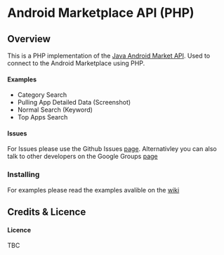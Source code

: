 # Android Marketplace API (PHP)

## Overview

This is a PHP implementation of the [Java Android Market API](http://code.google.com/p/android-market-api/). Used to connect to the Android Marketplace using PHP.

#### Examples
* Category Search
* Pulling App Detailed Data (Screenshot)
* Normal Search (Keyword)
* Top Apps Search

#### Issues
For Issues please use the Github Issues [page](https://github.com/splitfeed/android-market-api-php/issues). Alternativley you can also talk to other developers on the Google Groups [page](#)

### Installing
For examples please read the examples avalible on the [wiki](https://github.com/splitfeed/android-market-api-php/wiki)

## Credits & Licence

#### Licence
TBC